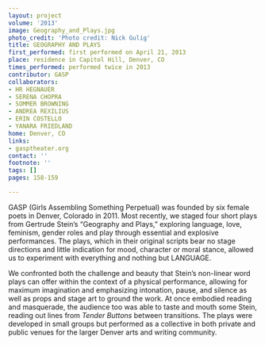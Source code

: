 ```yaml
---
layout: project
volume: '2013'
image: Geography_and_Plays.jpg
photo_credit: 'Photo credit: Nick Gulig'
title: GEOGRAPHY AND PLAYS
first_performed: first performed on April 21, 2013
place: residence in Capitol Hill, Denver, CO
times_performed: performed twice in 2013
contributor: GASP
collaborators:
- HR HEGNAUER
- SERENA CHOPRA
- SOMMER BROWNING
- ANDREA REXILIUS
- ERIN COSTELLO
- YANARA FRIEDLAND
home: Denver, CO
links:
- gasptheater.org
contact: ''
footnote: ''
tags: []
pages: 158-159

---
```


GASP (Girls Assembling Something Perpetual) was founded by six female poets in Denver, Colorado in 2011. Most recently, we staged four short plays from Gertrude Stein’s “Geography and Plays,” exploring language, love, feminism, gender roles and play through essential and explosive performances. The plays, which in their original scripts bear no stage directions and little indication for mood, character or moral stance, allowed us to experiment with everything and nothing but LANGUAGE.

We confronted both the challenge and beauty that Stein’s non-linear word plays can offer within the context of a physical performance, allowing for maximum imagination and emphasizing intonation, pause, and silence as well as props and stage art to ground the work. At once embodied reading and masquerade, the audience too was able to taste and mouth some Stein, reading out lines from _Tender Buttons_ between transitions. The plays were developed in small groups but performed as a collective in both private and public venues for the larger Denver arts and writing community.
